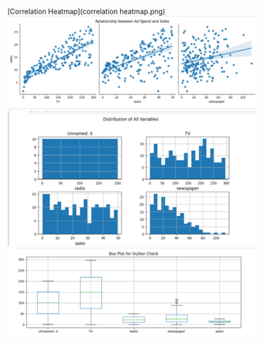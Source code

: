[Correlation Heatmap](correlation heatmap.png)
![Relationship Plot](relationship.png)
![Distribution Plot](Distribution.png)
![Outlier Plot](Outlier.png)
